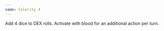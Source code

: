```yaml
---
name: Celerity 4
---
```


Add 4 dice to DEX rolls. Activate with blood for an additional action per turn.